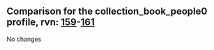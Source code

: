 ## Comparison for the collection_book_people0 profile, rvn: [159](https://github.com/PRO100KatYT/FortniteProfileRevisions/tree/main/profiles/collection_book_people0/159%20collection_book_people0.json)-[161](https://github.com/PRO100KatYT/FortniteProfileRevisions/tree/main/profiles/collection_book_people0/161%20collection_book_people0.json)

No changes
